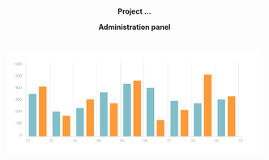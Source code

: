 #
<p align="center">
  <b> Project ... </b>
</p>

<p align="center">
  <b>Administration panel</b>
</p>

#
<p align="center">
<a href="https://adrianox.github.io/-Administration-panel"><img src="images/chartStat.png" title="Administration panel" alt="chart1"></a>
</p> 
 


